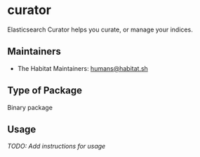 # curator

Elasticsearch Curator helps you curate, or manage your indices.

## Maintainers

* The Habitat Maintainers: <humans@habitat.sh>

## Type of Package

Binary package

## Usage

*TODO: Add instructions for usage*
